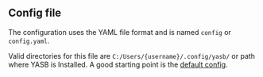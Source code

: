 ## Config file

The configuration uses the YAML file format and is named `config` or `config.yaml`.

Valid directories for this file are `C:/Users/{username}/.config/yasb/` or path where YASB is Installed.
A good starting point is the [default config](https://github.com/amnweb/yasb/blob/main/src/config.yaml).